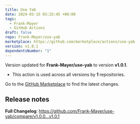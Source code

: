 ```yaml
---
title: Use Yab
date: 2024-03-15 03:25:45 +00:00
tags:
  - Frank-Mayer
  - GitHub Actions
draft: false
repo: Frank-Mayer/use-yab
marketplace: https://github.com/marketplace/actions/use-yab
version: v1.0.1
dependentsNumber: "1"
---
```



Version updated for **Frank-Mayer/use-yab** to version **v1.0.1**.
- This action is used across all versions by **1** repositories.

Go to the [GitHub Marketplace](https://github.com/marketplace/actions/use-yab) to find the latest changes.

## Release notes

**Full Changelog**: https://github.com/Frank-Mayer/use-yab/compare/v1.0.0...v1.0.1
